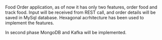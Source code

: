 Food Order application, as of now it has only two features, order food and track food. Input will be received from REST call, and order details will be saved in MySql database. Hexagonal acrhitecture has been used to implement the features.

In second phase MongoDB and Kafka will be implemented.
